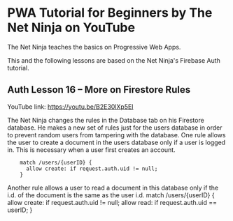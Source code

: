 # PWA Tutorial for Beginners by The Net Ninja on YouTube

The Net Ninja teaches the basics on Progressive Web Apps.

This and the following lessons are based on the Net Ninja's Firebase Auth tutorial.

## Auth Lesson 16 – More on Firestore Rules

YouTube link: https://youtu.be/B2E30lXp5EI

The Net Ninja changes the rules in the Database tab on his Firestore database. He makes a new set of rules just for the users database in order to prevent random users from tampering with the database. One rule allows the user to create a document in the users database only if a user is logged in. This is necessary when a user first creates an account.
```
    match /users/{userID} {
      allow create: if request.auth.uid != null;
    }
```
Another rule allows a user to read a document in this database only if the i.d. of the document is the same as the user i.d.
    match /users/{userID} {
      allow create: if request.auth.uid != null;
      allow read: if request.auth.uid == userID;
    }
```
